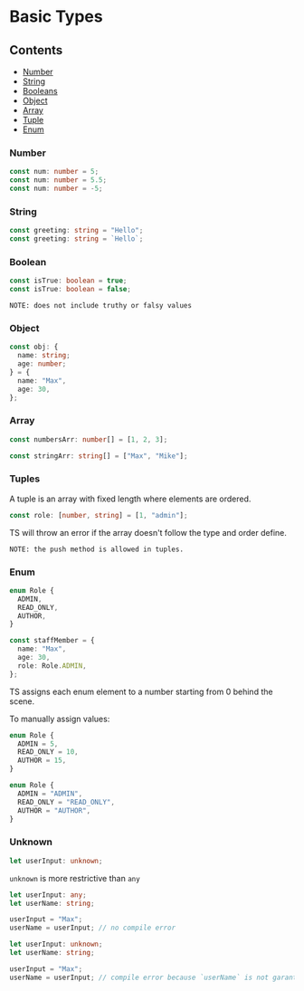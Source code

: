 # Basic Types

## Contents

- [Number](#number)
- [String](#string)
- [Booleans](#boolean)
- [Object](#object)
- [Array](#array)
- [Tuple](#tuple)
- [Enum](#enum)

### Number

```ts
const num: number = 5;
const num: number = 5.5;
const num: number = -5;
```

### String

```ts
const greeting: string = "Hello";
const greeting: string = `Hello`;
```

### Boolean

```ts
const isTrue: boolean = true;
const isTrue: boolean = false;
```

`NOTE: does not include truthy or falsy values`

### Object

```ts
const obj: {
  name: string;
  age: number;
} = {
  name: "Max",
  age: 30,
};
```

### Array

```ts
const numbersArr: number[] = [1, 2, 3];

const stringArr: string[] = ["Max", "Mike"];
```

### Tuples

A tuple is an array with fixed length where elements are ordered.

```ts
const role: [number, string] = [1, "admin"];
```

TS will throw an error if the array doesn't follow the type and order define.

`NOTE: the push method is allowed in tuples.`

### Enum

```ts
enum Role {
  ADMIN,
  READ_ONLY,
  AUTHOR,
}

const staffMember = {
  name: "Max",
  age: 30,
  role: Role.ADMIN,
};
```

TS assigns each enum element to a number starting from 0 behind the scene.

To manually assign values:

```ts
enum Role {
  ADMIN = 5,
  READ_ONLY = 10,
  AUTHOR = 15,
}
```

```ts
enum Role {
  ADMIN = "ADMIN",
  READ_ONLY = "READ_ONLY",
  AUTHOR = "AUTHOR",
}
```

### Unknown

```ts
let userInput: unknown;
```

`unknown` is more restrictive than `any`

```ts
let userInput: any;
let userName: string;

userInput = "Max";
userName = userInput; // no compile error
```

```ts
let userInput: unknown;
let userName: string;

userInput = "Max";
userName = userInput; // compile error because `userName` is not garanteed to be a string
```
